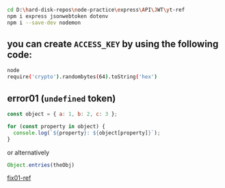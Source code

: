 ```bash
cd D:\hard-disk-repos\node-practice\express\API\JWT\yt-ref
npm i express jsonwebtoken dotenv
npm i --save-dev nodemon
```
## you can create `ACCESS_KEY` by using the following code:
```bash
node
require('crypto').randombytes(64).toString('hex')
```

## error01 (`undefined` token)
```js
const object = { a: 1, b: 2, c: 3 };

for (const property in object) {
  console.log(`${property}: ${object[property]}`);
}
```
or alternatively
```js
Object.entries(theObj)
```
[fix01-ref](https://stackoverflow.com/questions/10334267/javascript-get-object-key-name)

